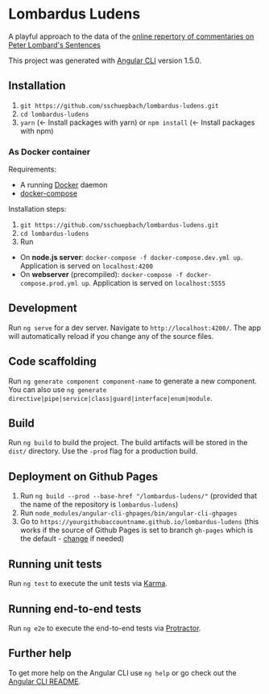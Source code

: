 # Lombardus Ludens

A playful approach to the data of the [online repertory of commentaries on Peter Lombard's Sentences](https://rcs.philsem.unibas.ch/)

This project was generated with [Angular CLI](https://github.com/angular/angular-cli) version 1.5.0.

## Installation

1. `git https://github.com/sschuepbach/lombardus-ludens.git`
2. `cd lombardus-ludens`
3. `yarn` (<- Install packages with yarn) or `npm install` (<- Install packages with npm)

### As Docker container

Requirements:
* A running [Docker](https://docker.com) daemon
* [docker-compose](https://docs.docker.com/compose/)

Installation steps:
1. `git https://github.com/sschuepbach/lombardus-ludens.git`
2. `cd lombardus-ludens`
3. Run
  - On **node.js server**: `docker-compose -f docker-compose.dev.yml up`. Application is served on `localhost:4200`
  - On **webserver** (precompiled): `docker-compose -f docker-compose.prod.yml up`. Application is served on `localhost:5555`

## Development

Run `ng serve` for a dev server. Navigate to `http://localhost:4200/`. The app will automatically reload if you change any of the source files.

## Code scaffolding

Run `ng generate component component-name` to generate a new component. You can also use `ng generate directive|pipe|service|class|guard|interface|enum|module`.

## Build

Run `ng build` to build the project. The build artifacts will be stored in the `dist/` directory. Use the `-prod` flag for a production build.

## Deployment on Github Pages

1. Run `ng build --prod --base-href "/lombardus-ludens/"` (provided that the name of the repository is `lombardus-ludens`)
2. Run `node_modules/angular-cli-ghpages/bin/angular-cli-ghpages`
3. Go to `https://yourgithubaccountname.github.io/lombardus-ludens` (this works if the source of Github Pages is set to branch `gh-pages` which is the default - [change](./settings/) if needed)

## Running unit tests

Run `ng test` to execute the unit tests via [Karma](https://karma-runner.github.io).

## Running end-to-end tests

Run `ng e2e` to execute the end-to-end tests via [Protractor](http://www.protractortest.org/).

## Further help

To get more help on the Angular CLI use `ng help` or go check out the [Angular CLI README](https://github.com/angular/angular-cli/blob/master/README.md).
